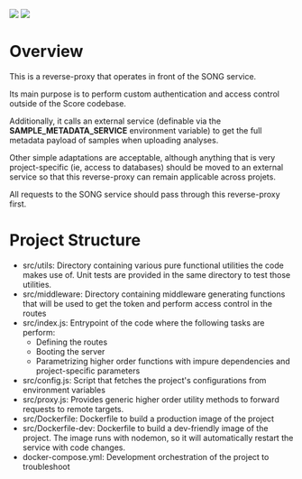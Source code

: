 ![](https://github.com/cr-ste-justine/song-auth/workflows/Build/badge.svg)
![](https://github.com/cr-ste-justine/song-auth/workflows/Publish/badge.svg)

# Overview

This is a reverse-proxy that operates in front of the SONG service.

Its main purpose is to perform custom authentication and access control outside of the Score codebase.

Additionally, it calls an external service (definable via the **SAMPLE_METADATA_SERVICE** environment variable) to get the full metadata payload of samples when uploading analyses.

Other simple adaptations are acceptable, although anything that is very project-specific (ie, access to databases) should be moved to an external service so that this reverse-proxy can remain applicable across projets.

All requests to the SONG service should pass through this reverse-proxy first.

# Project Structure

- src/utils: Directory containing various pure functional utilities the code makes use of. Unit tests are provided in the same directory to test those utilities.
- src/middleware: Directory containing middleware generating functions that will be used to get the token and perform access control in the routes
- src/index.js: Entrypoint of the code where the following tasks are perform:
  - Defining the routes
  - Booting the server
  - Parametrizing higher order functions with impure dependencies and project-specific parameters
- src/config.js: Script that fetches the project's configurations from        environment variables
- src/proxy.js: Provides generic higher order utility methods to forward requests to remote targets.
- src/Dockerfile: Dockerfile to build a production image of the project
- src/Dockerfile-dev: Dockerfile to build a dev-friendly image of the project. The image runs with nodemon, so it will automatically restart the service with code changes.
- docker-compose.yml: Development orchestration of the project to troubleshoot